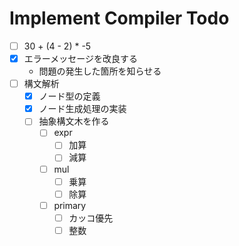 # Implement Compiler Todo

- [ ] 30 + (4 - 2) * -5
- [x] エラーメッセージを改良する
    - 問題の発生した箇所を知らせる
- [ ] 構文解析
    - [x] ノード型の定義
    - [x] ノード生成処理の実装
    - [ ] 抽象構文木を作る
        - [ ] expr
            - [ ] 加算
            - [ ] 減算
        - [ ] mul
            - [ ] 乗算
            - [ ] 除算
        - [ ] primary
            - [ ] カッコ優先
            - [ ] 整数
